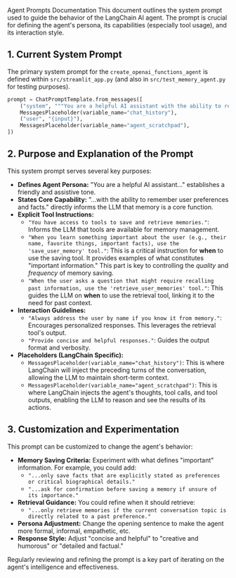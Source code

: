 
Agent Prompts Documentation
This document outlines the system prompt used to guide the behavior of the LangChain AI agent. The prompt is crucial for defining the agent's persona, its capabilities (especially tool usage), and its interaction style.

## 1. Current System Prompt

The primary system prompt for the `create_openai_functions_agent` is defined within `src/streamlit_app.py` (and also in `src/test_memory_agent.py` for testing purposes).

```python
prompt = ChatPromptTemplate.from_messages([
	("system", """You are a helpful AI assistant with the ability to remember user preferences and facts.\n     You have access to tools to save and retrieve memories.\n     When you learn something important about the user (e.g., their name, favorite things, important facts), use the 'save_user_memory' tool.\n     When the user asks a question that might require recalling past information, use the 'retrieve_user_memories' tool.\n     Always address the user by name if you know it from memory.\n     Provide concise and helpful responses.\n     """),
	MessagesPlaceholder(variable_name="chat_history"),
	("user", "{input}"),
	MessagesPlaceholder(variable_name="agent_scratchpad"),
])
```

## 2. Purpose and Explanation of the Prompt

This system prompt serves several key purposes:

* **Defines Agent Persona:** "You are a helpful AI assistant..." establishes a friendly and assistive tone.
* **States Core Capability:** "...with the ability to remember user preferences and facts." directly informs the LLM that memory is a core function.
* **Explicit Tool Instructions:**
	* `"You have access to tools to save and retrieve memories."`: Informs the LLM that tools are available for memory management.
	* `"When you learn something important about the user (e.g., their name, favorite things, important facts), use the 'save_user_memory' tool."`: This is a critical instruction for **when** to use the saving tool. It provides examples of what constitutes "important information." This part is key to controlling the *quality* and *frequency* of memory saving.
	* `"When the user asks a question that might require recalling past information, use the 'retrieve_user_memories' tool."`: This guides the LLM on **when** to use the retrieval tool, linking it to the need for past context.
* **Interaction Guidelines:**
	* `"Always address the user by name if you know it from memory."`: Encourages personalized responses. This leverages the retrieval tool's output.
	* `"Provide concise and helpful responses."`: Guides the output format and verbosity.
* **Placeholders (LangChain Specific):**
	* `MessagesPlaceholder(variable_name="chat_history")`: This is where LangChain will inject the preceding turns of the conversation, allowing the LLM to maintain short-term context.
	* `MessagesPlaceholder(variable_name="agent_scratchpad")`: This is where LangChain injects the agent's thoughts, tool calls, and tool outputs, enabling the LLM to reason and see the results of its actions.

## 3. Customization and Experimentation

This prompt can be customized to change the agent's behavior:

* **Memory Saving Criteria:** Experiment with what defines "important" information. For example, you could add:
	* `"...only save facts that are explicitly stated as preferences or critical biographical details."`
	* `"...ask for confirmation before saving a memory if unsure of its importance."`
* **Retrieval Guidance:** You could refine when it should retrieve:
	* `"...only retrieve memories if the current conversation topic is directly related to a past preference."`
* **Persona Adjustment:** Change the opening sentence to make the agent more formal, informal, empathetic, etc.
* **Response Style:** Adjust "concise and helpful" to "creative and humorous" or "detailed and factual."

Regularly reviewing and refining the prompt is a key part of iterating on the agent's intelligence and effectiveness.
